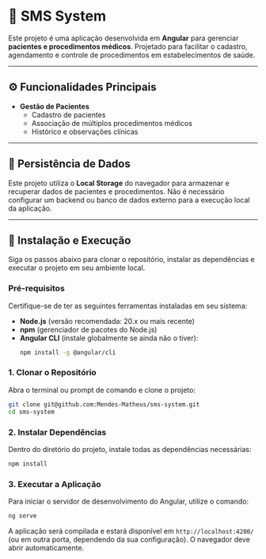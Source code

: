# 🏥 SMS System

Este projeto é uma aplicação desenvolvida em **Angular** para gerenciar **pacientes e procedimentos médicos**.
Projetado para facilitar o cadastro, agendamento e controle de procedimentos em estabelecimentos de saúde.

---

## ⚙️ Funcionalidades Principais

  - **Gestão de Pacientes**
      - Cadastro de pacientes
      - Associação de múltiplos procedimentos médicos
      - Histórico e observações clínicas

---

## 💾 Persistência de Dados

Este projeto utiliza o **Local Storage** do navegador para armazenar e recuperar dados de pacientes e procedimentos. Não é necessário configurar um backend ou banco de dados externo para a execução local da aplicação.

---

## 🚀 Instalação e Execução

Siga os passos abaixo para clonar o repositório, instalar as dependências e executar o projeto em seu ambiente local.

### Pré-requisitos

Certifique-se de ter as seguintes ferramentas instaladas em seu sistema:

  * **Node.js** (versão recomendada: 20.x ou mais recente)
  * **npm** (gerenciador de pacotes do Node.js)
  * **Angular CLI** (instale globalmente se ainda não o tiver):
    ```bash
    npm install -g @angular/cli
    ```

### 1. Clonar o Repositório

Abra o terminal ou prompt de comando e clone o projeto:

```bash
git clone git@github.com:Mendes-Matheus/sms-system.git
cd sms-system
```

### 2. Instalar Dependências

Dentro do diretório do projeto, instale todas as dependências necessárias:

```bash
npm install
```

### 3. Executar a Aplicação

Para iniciar o servidor de desenvolvimento do Angular, utilize o comando:

```bash
ng serve
```

A aplicação será compilada e estará disponível em `http://localhost:4200/` (ou em outra porta, dependendo da sua configuração). O navegador deve abrir automaticamente.

